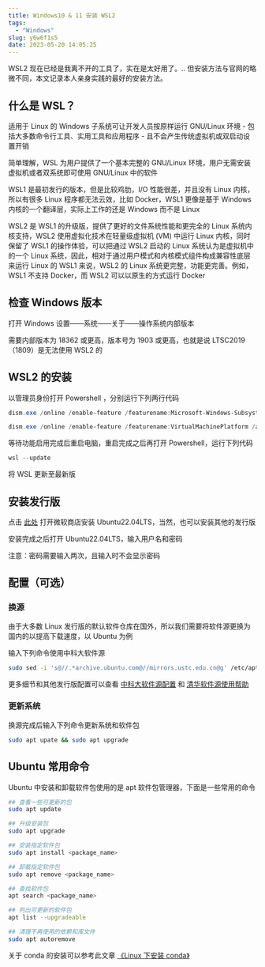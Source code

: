```yaml
---
title: Windows10 & 11 安装 WSL2
tags:
  - "Windows"
slug: y6w6f1s5
date: 2023-05-20 14:05:25
---
```


WSL2 现在已经是我离不开的工具了，实在是太好用了。.. 但安装方法与官网的略微不同，本文记录本人亲身实践的最好的安装方法。

<!--more-->

## 什么是 WSL？

适用于 Linux 的 Windows 子系统可让开发人员按原样运行 GNU/Linux 环境 - 包括大多数命令行工具、实用工具和应用程序 - 且不会产生传统虚拟机或双启动设置开销

简单理解，WSL 为用户提供了一个基本完整的 GNU/Linux 环境，用户无需安装虚拟机或者双系统即可使用 GNU/Linux 中的软件

WSL1 是最初发行的版本，但是比较鸡肋，I/O 性能很差，并且没有 Linux 内核，所以有很多 Linux 程序都无法云效，比如 Docker，WSL1 更像是基于 Windows 内核的一个翻译层，实际上工作的还是 Windows 而不是 Linux

WSL2 是 WSL1 的升级版，提供了更好的文件系统性能和更完全的 Linux 系统内核支持，WSL2 使用虚拟化技术在轻量级虚拟机 (VM) 中运行 Linux 内核，同时保留了 WSL1 的操作体验，可以把通过 WSL2 启动的 Linux 系统认为是虚拟机中的一个 Linux 系统，因此，相对于通过用户模式和内核模式组件构成兼容性底层来运行 Linux 的 WSL1 来说，WSL2 的 Linux 系统更完整，功能更完善。例如，WSL1 不支持 Docker，而 WSL2 可以以原生的方式运行 Docker

## 检查 Windows 版本

打开 Windows 设置——系统——关于——操作系统内部版本

需要内部版本为 18362 或更高，版本号为 1903 或更高，也就是说 LTSC2019（1809）是无法使用 WSL2 的

## WSL2 的安装

以管理员身份打开 Powershell ，分别运行下列两行代码

```powershell
dism.exe /online /enable-feature /featurename:Microsoft-Windows-Subsystem-Linux /all /norestart
```

```powershell
dism.exe /online /enable-feature /featurename:VirtualMachinePlatform /all /norestart
```

等待功能启用完成后重启电脑，重启完成之后再打开 Powershell，运行下列代码

```powershell
wsl --update
```

将 WSL 更新至最新版

## 安装发行版

点击 [此处](https://www.microsoft.com/store/apps/9PN20MSR04DW) 打开微软商店安装 Ubuntu22.04LTS，当然，也可以安装其他的发行版

安装完成之后打开 Ubuntu22.04LTS，输入用户名和密码

注意：密码需要输入两次，且输入时不会显示密码

## 配置（可选）

### 换源

由于大多数 Linux 发行版的默认软件仓库在国外，所以我们需要将软件源更换为国内的以提高下载速度，以 Ubuntu 为例

输入下列命令使用中科大软件源

```bash
sudo sed -i 's@//.*archive.ubuntu.com@//mirrors.ustc.edu.cn@g' /etc/apt/sources.list
```

更多细节和其他发行版配置可以查看 [中科大软件源配置](https://mirrors.ustc.edu.cn/help/index.html) 和 [清华软件源使用帮助](https://mirrors.tuna.tsinghua.edu.cn/help/AOSP/)

### 更新系统

换源完成后输入下列命令更新系统和软件包

```bash
sudo apt upate && sudo apt upgrade
```

## Ubuntu 常用命令

Ubuntu 中安装和卸载软件包使用的是 apt 软件包管理器，下面是一些常用的命令

```bash
## 查看一些可更新的包
sudo apt update

## 升级安装包
sudo apt upgrade

## 安装指定软件包
sudo apt install <package_name>

## 卸载指定软件包
sudo apt remove <package_name>

## 查找软件包
apt search <package_name>

## 列出可更新的软件包
apt list --upgradeable

## 清理不再使用的依赖和库文件
sudo apt autoremove
```

关于 conda 的安装可以参考此文章 [《Linux 下安装 conda》](https://www.yuanj.top/2023/05/01/linux/20230501/)
